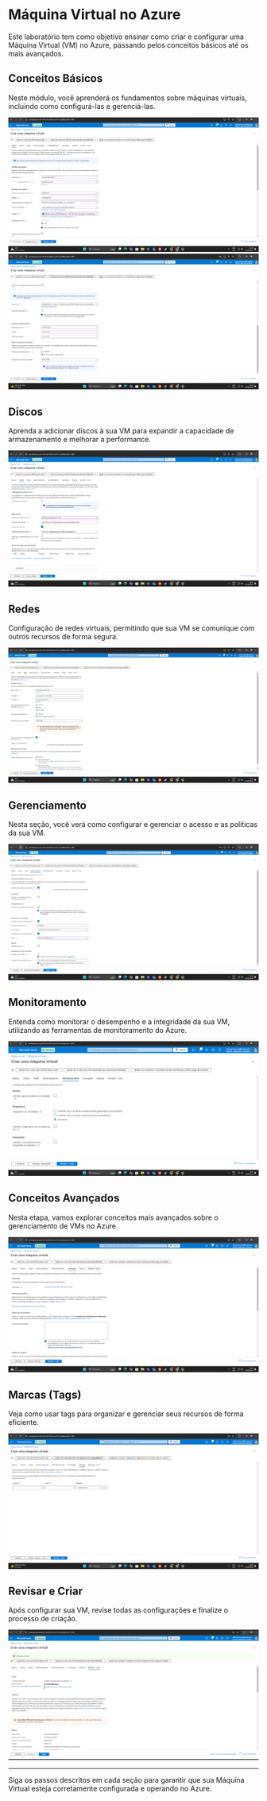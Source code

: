 # Máquina Virtual no Azure

Este laboratório tem como objetivo ensinar como criar e configurar uma Máquina Virtual (VM) no Azure, passando pelos conceitos básicos até os mais avançados.

## Conceitos Básicos

Neste módulo, você aprenderá os fundamentos sobre máquinas virtuais, incluindo como configurá-las e gerenciá-las.

![Básico de VM 1](https://github.com/jefmartinuzzo/lab_azure/blob/main/aula-msa-CPR/imagens/BASICO01.png)
![Básico de VM 2](https://github.com/jefmartinuzzo/lab_azure/blob/main/aula-msa-CPR/imagens/BASICO02.png)

## Discos

Aprenda a adicionar discos à sua VM para expandir a capacidade de armazenamento e melhorar a performance.

![Adicionando um Disco](https://github.com/jefmartinuzzo/lab_azure/blob/main/aula-msa-CPR/imagens/DISCOS.png)

## Redes

Configuração de redes virtuais, permitindo que sua VM se comunique com outros recursos de forma segura.

![Adicionando uma Rede](https://github.com/jefmartinuzzo/lab_azure/blob/main/aula-msa-CPR/imagens/REDES.png)

## Gerenciamento

Nesta seção, você verá como configurar e gerenciar o acesso e as políticas da sua VM.

![Gerenciamento de VM](https://github.com/jefmartinuzzo/lab_azure/blob/main/aula-msa-CPR/imagens/GERENCIAMENTO.png)

## Monitoramento

Entenda como monitorar o desempenho e a integridade da sua VM, utilizando as ferramentas de monitoramento do Azure.

![Monitoramento de VM](https://github.com/jefmartinuzzo/lab_azure/blob/main/aula-msa-CPR/imagens/MONITORAMENTO.png)

## Conceitos Avançados

Nesta etapa, vamos explorar conceitos mais avançados sobre o gerenciamento de VMs no Azure.

![Conceitos Avançados](https://github.com/jefmartinuzzo/lab_azure/blob/main/aula-msa-CPR/imagens/AVANCADO.png)

## Marcas (Tags)

Veja como usar tags para organizar e gerenciar seus recursos de forma eficiente.

![Conceito de Marcas](https://github.com/jefmartinuzzo/lab_azure/blob/main/aula-msa-CPR/imagens/MARCAS.png)

## Revisar e Criar

Após configurar sua VM, revise todas as configurações e finalize o processo de criação.

![Revisar e Criar](https://github.com/jefmartinuzzo/lab_azure/blob/main/aula-msa-CPR/imagens/REVISARCRIAR.png)

---

Siga os passos descritos em cada seção para garantir que sua Máquina Virtual esteja corretamente configurada e operando no Azure.

